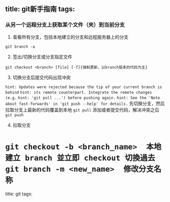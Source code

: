 title: git新手指南
tags:
---

### 从另一个远程分支上获取某个文件（夹）到当前分支

1. 查看所有分支，包括本地建立的分支和远程服务器上的分支

`git branch -a`

2. 签出/切换分支或分支指定文件

`git checkout <branch> [file] [-f]{强制更新，以branch版本的代码为主}`

3. 切换分支后提交代码出现冲突

`hint: Updates were rejected because the tip of your current branch is behind`
`hint: its remote counterpart. Integrate the remote changes (e.g.`
`hint: 'git pull ...') before pushing again.`
`hint: See the 'Note about fast-forwards' in 'git push --help' for details.`
先切换分支，然后拉取分支上最新的代码覆盖到本地
`git pull`
添加或者提交代码，解决冲突之后
`git push`
    
4. 拉取分支

`git checkout -b <branch_name>  本地建立 branch 並立即 checkout 切換過去`
`git branch -m <new_name>  修改分支名称`  
=======
title: git
tags:
